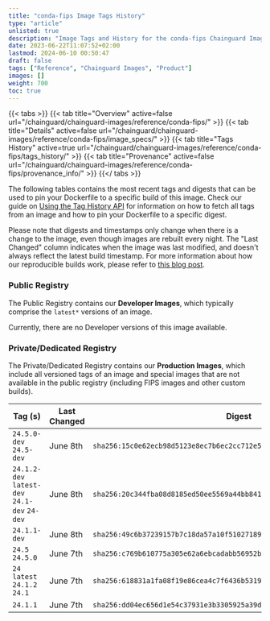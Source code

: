 ```yaml
---
title: "conda-fips Image Tags History"
type: "article"
unlisted: true
description: "Image Tags and History for the conda-fips Chainguard Image"
date: 2023-06-22T11:07:52+02:00
lastmod: 2024-06-10 00:50:47
draft: false
tags: ["Reference", "Chainguard Images", "Product"]
images: []
weight: 700
toc: true
---
```


{{< tabs >}}
{{< tab title="Overview" active=false url="/chainguard/chainguard-images/reference/conda-fips/" >}}
{{< tab title="Details" active=false url="/chainguard/chainguard-images/reference/conda-fips/image_specs/" >}}
{{< tab title="Tags History" active=true url="/chainguard/chainguard-images/reference/conda-fips/tags_history/" >}}
{{< tab title="Provenance" active=false url="/chainguard/chainguard-images/reference/conda-fips/provenance_info/" >}}
{{</ tabs >}}

The following tables contains the most recent tags and digests that can be used to pin your Dockerfile to a specific build of this image. Check our guide on [Using the Tag History API](/chainguard/chainguard-images/using-the-tag-history-api/) for information on how to fetch all tags from an image and how to pin your Dockerfile to a specific digest.

Please note that digests and timestamps only change when there is a change to the image, even though images are rebuilt every night. The "Last Changed" column indicates when the image was last modified, and doesn't always reflect the latest build timestamp. For more information about how our reproducible builds work, please refer to [this blog post](https://www.chainguard.dev/unchained/reproducing-chainguards-reproducible-image-builds).

### Public Registry
The Public Registry contains our **Developer Images**, which typically comprise the `latest*` versions of an image.

Currently, there are no Developer versions of this image available.

### Private/Dedicated Registry
The Private/Dedicated Registry contains our **Production Images**, which include all versioned tags of an image and special images that are not available in the public registry (including FIPS images and other custom builds).

| Tag (s)                                        | Last Changed | Digest                                                                    |
|------------------------------------------------|--------------|---------------------------------------------------------------------------|
|  `24.5.0-dev` `24.5-dev`                       | June 8th     | `sha256:15c0e62ecb98d5123e8ec7b6ec2cc712e5f21ca21c9bd1c2302322947176a298` |
|  `24.1.2-dev` `latest-dev` `24.1-dev` `24-dev` | June 8th     | `sha256:20c344fba08d8185ed50ee5569a44bb8411d5354eb5ce5b35b5018b68717662c` |
|  `24.1.1-dev`                                  | June 8th     | `sha256:49c6b37239157b7c18da57a10f51027189d2925a8561dbccd7195612b84e8d5c` |
|  `24.5` `24.5.0`                               | June 7th     | `sha256:c769b610775a305e62a6ebcadabb56952b997f41f909b6aa682a741c0fb91f00` |
|  `24` `latest` `24.1.2` `24.1`                 | June 7th     | `sha256:618831a1fa08f19e86cea4c7f6436b531967506a78045dc98fa599fe0347613f` |
|  `24.1.1`                                      | June 7th     | `sha256:dd04ec656d1e54c37931e3b3305925a39d575da24eed1c30c860fa30e8dd8fc6` |

